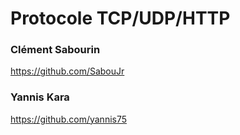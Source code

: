 # Protocole TCP/UDP/HTTP

### Clément Sabourin
https://github.com/SabouJr

### Yannis Kara
https://github.com/yannis75
